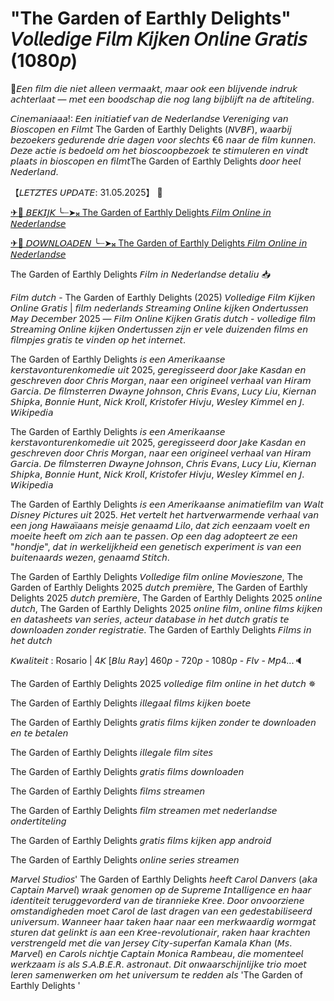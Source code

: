 # "The Garden of Earthly Delights" 𝘝𝘰𝘭𝘭𝘦𝘥𝘪𝘨𝘦 𝘍𝘪𝘭𝘮 𝘒𝘪𝘫𝘬𝘦𝘯 𝘖𝘯𝘭𝘪𝘯𝘦 𝘎𝘳𝘢𝘵𝘪𝘴 (1080𝘱)
🔁𝘌𝘦𝘯 𝘧𝘪𝘭𝘮 𝘥𝘪𝘦 𝘯𝘪𝘦𝘵 𝘢𝘭𝘭𝘦𝘦𝘯 𝘷𝘦𝘳𝘮𝘢𝘢𝘬𝘵, 𝘮𝘢𝘢𝘳 𝘰𝘰𝘬 𝘦𝘦𝘯 𝘣𝘭𝘪𝘫𝘷𝘦𝘯𝘥𝘦 𝘪𝘯𝘥𝘳𝘶𝘬 𝘢𝘤𝘩𝘵𝘦𝘳𝘭𝘢𝘢𝘵 — 𝘮𝘦𝘵 𝘦𝘦𝘯 𝘣𝘰𝘰𝘥𝘴𝘤𝘩𝘢𝘱 𝘥𝘪𝘦 𝘯𝘰𝘨 𝘭𝘢𝘯𝘨 𝘣𝘪𝘫𝘣𝘭𝘪𝘫𝘧𝘵 𝘯𝘢 𝘥𝘦 𝘢𝘧𝘵𝘪𝘵𝘦𝘭𝘪𝘯𝘨.

𝘊𝘪𝘯𝘦𝘮𝘢𝘯𝘪𝘢𝘢𝘢!: 𝘌𝘦𝘯 𝘪𝘯𝘪𝘵𝘪𝘢𝘵𝘪𝘦𝘧 𝘷𝘢𝘯 𝘥𝘦 𝘕𝘦𝘥𝘦𝘳𝘭𝘢𝘯𝘥𝘴𝘦 𝘝𝘦𝘳𝘦𝘯𝘪𝘨𝘪𝘯𝘨 𝘷𝘢𝘯 𝘉𝘪𝘰𝘴𝘤𝘰𝘱𝘦𝘯 𝘦𝘯 𝘍𝘪𝘭𝘮𝘵 The Garden of Earthly Delights (𝘕𝘝𝘉𝘍), 𝘸𝘢𝘢𝘳𝘣𝘪𝘫 𝘣𝘦𝘻𝘰𝘦𝘬𝘦𝘳𝘴 𝘨𝘦𝘥𝘶𝘳𝘦𝘯𝘥𝘦 𝘥𝘳𝘪𝘦 𝘥𝘢𝘨𝘦𝘯 𝘷𝘰𝘰𝘳 𝘴𝘭𝘦𝘤𝘩𝘵𝘴 €6 𝘯𝘢𝘢𝘳 𝘥𝘦 𝘧𝘪𝘭𝘮 𝘬𝘶𝘯𝘯𝘦𝘯. 𝘋𝘦𝘻𝘦 𝘢𝘤𝘵𝘪𝘦 𝘪𝘴 𝘣𝘦𝘥𝘰𝘦𝘭𝘥 𝘰𝘮 𝘩𝘦𝘵 𝘣𝘪𝘰𝘴𝘤𝘰𝘰𝘱𝘣𝘦𝘻𝘰𝘦𝘬 𝘵𝘦 𝘴𝘵𝘪𝘮𝘶𝘭𝘦𝘳𝘦𝘯 𝘦𝘯 𝘷𝘪𝘯𝘥𝘵 𝘱𝘭𝘢𝘢𝘵𝘴 𝘪𝘯 𝘣𝘪𝘰𝘴𝘤𝘰𝘱𝘦𝘯 𝘦𝘯 𝘧𝘪𝘭𝘮𝘵The Garden of Earthly Delights 𝘥𝘰𝘰𝘳 𝘩𝘦𝘦𝘭 𝘕𝘦𝘥𝘦𝘳𝘭𝘢𝘯𝘥.

【𝘓𝘌𝘛𝘡𝘛𝘌𝘚 𝘜𝘗𝘋𝘈𝘛𝘌: 31.05.2025】 💯 
 
[✈🔀 𝘉𝘌𝘒𝘐𝘑𝘒 ╰┈➤𝄪 The Garden of Earthly Delights 𝘍𝘪𝘭𝘮 𝘖𝘯𝘭𝘪𝘯𝘦 𝘪𝘯 𝘕𝘦𝘥𝘦𝘳𝘭𝘢𝘯𝘥𝘴𝘦](https://t.co/1ihudWVtoE)
 
[✈🔀 𝘋𝘖𝘞𝘕𝘓𝘖𝘈𝘋𝘌𝘕 ╰┈➤𝄪 The Garden of Earthly Delights 𝘍𝘪𝘭𝘮 𝘖𝘯𝘭𝘪𝘯𝘦 𝘪𝘯 𝘕𝘦𝘥𝘦𝘳𝘭𝘢𝘯𝘥𝘴𝘦](https://t.co/1ihudWVtoE)

The Garden of Earthly Delights 𝘍𝘪𝘭𝘮 𝘪𝘯 𝘕𝘦𝘥𝘦𝘳𝘭𝘢𝘯𝘥𝘴𝘦 𝘥𝘦𝘵𝘢𝘭𝘪𝘶 📥

𝘍𝘪𝘭𝘮 𝘥𝘶𝘵𝘤𝘩 - The Garden of Earthly Delights (2025) 𝘝𝘰𝘭𝘭𝘦𝘥𝘪𝘨𝘦 𝘍𝘪𝘭𝘮 𝘒𝘪𝘫𝘬𝘦𝘯 𝘖𝘯𝘭𝘪𝘯𝘦 𝘎𝘳𝘢𝘵𝘪𝘴 | 𝘧𝘪𝘭𝘮 𝘯𝘦𝘥𝘦𝘳𝘭𝘢𝘯𝘥𝘴 𝘚𝘵𝘳𝘦𝘢𝘮𝘪𝘯𝘨 𝘖𝘯𝘭𝘪𝘯𝘦 𝘬𝘪𝘫𝘬𝘦𝘯 𝘖𝘯𝘥𝘦𝘳𝘵𝘶𝘴𝘴𝘦𝘯 𝘔𝘢𝘺 𝘋𝘦𝘤𝘦𝘮𝘣𝘦𝘳  2025 — 𝘍𝘪𝘭𝘮 𝘖𝘯𝘭𝘪𝘯𝘦 𝘒𝘪𝘫𝘬𝘦𝘯 𝘎𝘳𝘢𝘵𝘪𝘴 𝘥𝘶𝘵𝘤𝘩 - 𝘷𝘰𝘭𝘭𝘦𝘥𝘪𝘨𝘦 𝘧𝘪𝘭𝘮 𝘚𝘵𝘳𝘦𝘢𝘮𝘪𝘯𝘨 𝘖𝘯𝘭𝘪𝘯𝘦 𝘬𝘪𝘫𝘬𝘦𝘯 𝘖𝘯𝘥𝘦𝘳𝘵𝘶𝘴𝘴𝘦𝘯 𝘻𝘪𝘫𝘯 𝘦𝘳 𝘷𝘦𝘭𝘦 𝘥𝘶𝘪𝘻𝘦𝘯𝘥𝘦𝘯 𝘧𝘪𝘭𝘮𝘴 𝘦𝘯 𝘧𝘪𝘭𝘮𝘱𝘫𝘦𝘴 𝘨𝘳𝘢𝘵𝘪𝘴 𝘵𝘦 𝘷𝘪𝘯𝘥𝘦𝘯 𝘰𝘱 𝘩𝘦𝘵 𝘪𝘯𝘵𝘦𝘳𝘯𝘦𝘵.

The Garden of Earthly Delights 𝘪𝘴 𝘦𝘦𝘯 𝘈𝘮𝘦𝘳𝘪𝘬𝘢𝘢𝘯𝘴𝘦 𝘬𝘦𝘳𝘴𝘵𝘢𝘷𝘰𝘯𝘵𝘶𝘳𝘦𝘯𝘬𝘰𝘮𝘦𝘥𝘪𝘦 𝘶𝘪𝘵 2025, 𝘨𝘦𝘳𝘦𝘨𝘪𝘴𝘴𝘦𝘦𝘳𝘥 𝘥𝘰𝘰𝘳 𝘑𝘢𝘬𝘦 𝘒𝘢𝘴𝘥𝘢𝘯 𝘦𝘯 𝘨𝘦𝘴𝘤𝘩𝘳𝘦𝘷𝘦𝘯 𝘥𝘰𝘰𝘳 𝘊𝘩𝘳𝘪𝘴 𝘔𝘰𝘳𝘨𝘢𝘯, 𝘯𝘢𝘢𝘳 𝘦𝘦𝘯 𝘰𝘳𝘪𝘨𝘪𝘯𝘦𝘦𝘭 𝘷𝘦𝘳𝘩𝘢𝘢𝘭 𝘷𝘢𝘯 𝘏𝘪𝘳𝘢𝘮 𝘎𝘢𝘳𝘤𝘪𝘢. 𝘋𝘦 𝘧𝘪𝘭𝘮𝘴𝘵𝘦𝘳𝘳𝘦𝘯 𝘋𝘸𝘢𝘺𝘯𝘦 𝘑𝘰𝘩𝘯𝘴𝘰𝘯, 𝘊𝘩𝘳𝘪𝘴 𝘌𝘷𝘢𝘯𝘴, 𝘓𝘶𝘤𝘺 𝘓𝘪𝘶, 𝘒𝘪𝘦𝘳𝘯𝘢𝘯 𝘚𝘩𝘪𝘱𝘬𝘢, 𝘉𝘰𝘯𝘯𝘪𝘦 𝘏𝘶𝘯𝘵, 𝘕𝘪𝘤𝘬 𝘒𝘳𝘰𝘭𝘭, 𝘒𝘳𝘪𝘴𝘵𝘰𝘧𝘦𝘳 𝘏𝘪𝘷𝘫𝘶, 𝘞𝘦𝘴𝘭𝘦𝘺 𝘒𝘪𝘮𝘮𝘦𝘭 𝘦𝘯 𝘑. 𝘞𝘪𝘬𝘪𝘱𝘦𝘥𝘪𝘢

The Garden of Earthly Delights 𝘪𝘴 𝘦𝘦𝘯 𝘈𝘮𝘦𝘳𝘪𝘬𝘢𝘢𝘯𝘴𝘦 𝘬𝘦𝘳𝘴𝘵𝘢𝘷𝘰𝘯𝘵𝘶𝘳𝘦𝘯𝘬𝘰𝘮𝘦𝘥𝘪𝘦 𝘶𝘪𝘵 2025, 𝘨𝘦𝘳𝘦𝘨𝘪𝘴𝘴𝘦𝘦𝘳𝘥 𝘥𝘰𝘰𝘳 𝘑𝘢𝘬𝘦 𝘒𝘢𝘴𝘥𝘢𝘯 𝘦𝘯 𝘨𝘦𝘴𝘤𝘩𝘳𝘦𝘷𝘦𝘯 𝘥𝘰𝘰𝘳 𝘊𝘩𝘳𝘪𝘴 𝘔𝘰𝘳𝘨𝘢𝘯, 𝘯𝘢𝘢𝘳 𝘦𝘦𝘯 𝘰𝘳𝘪𝘨𝘪𝘯𝘦𝘦𝘭 𝘷𝘦𝘳𝘩𝘢𝘢𝘭 𝘷𝘢𝘯 𝘏𝘪𝘳𝘢𝘮 𝘎𝘢𝘳𝘤𝘪𝘢. 𝘋𝘦 𝘧𝘪𝘭𝘮𝘴𝘵𝘦𝘳𝘳𝘦𝘯 𝘋𝘸𝘢𝘺𝘯𝘦 𝘑𝘰𝘩𝘯𝘴𝘰𝘯, 𝘊𝘩𝘳𝘪𝘴 𝘌𝘷𝘢𝘯𝘴, 𝘓𝘶𝘤𝘺 𝘓𝘪𝘶, 𝘒𝘪𝘦𝘳𝘯𝘢𝘯 𝘚𝘩𝘪𝘱𝘬𝘢, 𝘉𝘰𝘯𝘯𝘪𝘦 𝘏𝘶𝘯𝘵, 𝘕𝘪𝘤𝘬 𝘒𝘳𝘰𝘭𝘭, 𝘒𝘳𝘪𝘴𝘵𝘰𝘧𝘦𝘳 𝘏𝘪𝘷𝘫𝘶, 𝘞𝘦𝘴𝘭𝘦𝘺 𝘒𝘪𝘮𝘮𝘦𝘭 𝘦𝘯 𝘑. 𝘞𝘪𝘬𝘪𝘱𝘦𝘥𝘪𝘢

The Garden of Earthly Delights 𝘪𝘴 𝘦𝘦𝘯 𝘈𝘮𝘦𝘳𝘪𝘬𝘢𝘢𝘯𝘴𝘦 𝘢𝘯𝘪𝘮𝘢𝘵𝘪𝘦𝘧𝘪𝘭𝘮 𝘷𝘢𝘯 𝘞𝘢𝘭𝘵 𝘋𝘪𝘴𝘯𝘦𝘺 𝘗𝘪𝘤𝘵𝘶𝘳𝘦𝘴 𝘶𝘪𝘵 2025. 𝘏𝘦𝘵 𝘷𝘦𝘳𝘵𝘦𝘭𝘵 𝘩𝘦𝘵 𝘩𝘢𝘳𝘵𝘷𝘦𝘳𝘸𝘢𝘳𝘮𝘦𝘯𝘥𝘦 𝘷𝘦𝘳𝘩𝘢𝘢𝘭 𝘷𝘢𝘯 𝘦𝘦𝘯 𝘫𝘰𝘯𝘨 𝘏𝘢𝘸𝘢ï𝘢𝘢𝘯𝘴 𝘮𝘦𝘪𝘴𝘫𝘦 𝘨𝘦𝘯𝘢𝘢𝘮𝘥 𝘓𝘪𝘭𝘰, 𝘥𝘢𝘵 𝘻𝘪𝘤𝘩 𝘦𝘦𝘯𝘻𝘢𝘢𝘮 𝘷𝘰𝘦𝘭𝘵 𝘦𝘯 𝘮𝘰𝘦𝘪𝘵𝘦 𝘩𝘦𝘦𝘧𝘵 𝘰𝘮 𝘻𝘪𝘤𝘩 𝘢𝘢𝘯 𝘵𝘦 𝘱𝘢𝘴𝘴𝘦𝘯. 𝘖𝘱 𝘦𝘦𝘯 𝘥𝘢𝘨 𝘢𝘥𝘰𝘱𝘵𝘦𝘦𝘳𝘵 𝘻𝘦 𝘦𝘦𝘯 "𝘩𝘰𝘯𝘥𝘫𝘦", 𝘥𝘢𝘵 𝘪𝘯 𝘸𝘦𝘳𝘬𝘦𝘭𝘪𝘫𝘬𝘩𝘦𝘪𝘥 𝘦𝘦𝘯 𝘨𝘦𝘯𝘦𝘵𝘪𝘴𝘤𝘩 𝘦𝘹𝘱𝘦𝘳𝘪𝘮𝘦𝘯𝘵 𝘪𝘴 𝘷𝘢𝘯 𝘦𝘦𝘯 𝘣𝘶𝘪𝘵𝘦𝘯𝘢𝘢𝘳𝘥𝘴 𝘸𝘦𝘻𝘦𝘯, 𝘨𝘦𝘯𝘢𝘢𝘮𝘥 𝘚𝘵𝘪𝘵𝘤𝘩.

The Garden of Earthly Delights  𝘝𝘰𝘭𝘭𝘦𝘥𝘪𝘨𝘦 𝘧𝘪𝘭𝘮 𝘰𝘯𝘭𝘪𝘯𝘦 𝘔𝘰𝘷𝘪𝘦𝘴𝘻𝘰𝘯𝘦, The Garden of Earthly Delights  2025 𝘥𝘶𝘵𝘤𝘩 𝘱𝘳𝘦𝘮𝘪è𝘳𝘦, The Garden of Earthly Delights  2025 𝘥𝘶𝘵𝘤𝘩 𝘱𝘳𝘦𝘮𝘪è𝘳𝘦, The Garden of Earthly Delights  2025 𝘰𝘯𝘭𝘪𝘯𝘦 𝘥𝘶𝘵𝘤𝘩, The Garden of Earthly Delights  2025 𝘰𝘯𝘭𝘪𝘯𝘦 𝘧𝘪𝘭𝘮, 𝘰𝘯𝘭𝘪𝘯𝘦 𝘧𝘪𝘭𝘮𝘴 𝘬𝘪𝘫𝘬𝘦𝘯 𝘦𝘯 𝘥𝘢𝘵𝘢𝘴𝘩𝘦𝘦𝘵𝘴 𝘷𝘢𝘯 𝘴𝘦𝘳𝘪𝘦𝘴, 𝘢𝘤𝘵𝘦𝘶𝘳 𝘥𝘢𝘵𝘢𝘣𝘢𝘴𝘦 𝘪𝘯 𝘩𝘦𝘵 𝘥𝘶𝘵𝘤𝘩 𝘨𝘳𝘢𝘵𝘪𝘴 𝘵𝘦 𝘥𝘰𝘸𝘯𝘭𝘰𝘢𝘥𝘦𝘯 𝘻𝘰𝘯𝘥𝘦𝘳 𝘳𝘦𝘨𝘪𝘴𝘵𝘳𝘢𝘵𝘪𝘦. The Garden of Earthly Delights  𝘍𝘪𝘭𝘮𝘴 𝘪𝘯 𝘩𝘦𝘵 𝘥𝘶𝘵𝘤𝘩

𝘒𝘸𝘢𝘭𝘪𝘵𝘦𝘪𝘵 : Rosario | 4𝘒 [𝘉𝘭𝘶 𝘙𝘢𝘺] 460𝘱 - 720𝘱 - 1080𝘱 - 𝘍𝘭𝘷 - 𝘔𝘱4...🔈

The Garden of Earthly Delights  2025 𝘷𝘰𝘭𝘭𝘦𝘥𝘪𝘨𝘦 𝘧𝘪𝘭𝘮 𝘰𝘯𝘭𝘪𝘯𝘦 𝘪𝘯 𝘩𝘦𝘵 𝘥𝘶𝘵𝘤𝘩 ✵

The Garden of Earthly Delights 𝘪𝘭𝘭𝘦𝘨𝘢𝘢𝘭 𝘧𝘪𝘭𝘮𝘴 𝘬𝘪𝘫𝘬𝘦𝘯 𝘣𝘰𝘦𝘵𝘦  

The Garden of Earthly Delights 𝘨𝘳𝘢𝘵𝘪𝘴 𝘧𝘪𝘭𝘮𝘴 𝘬𝘪𝘫𝘬𝘦𝘯 𝘻𝘰𝘯𝘥𝘦𝘳 𝘵𝘦 𝘥𝘰𝘸𝘯𝘭𝘰𝘢𝘥𝘦𝘯 𝘦𝘯 𝘵𝘦 𝘣𝘦𝘵𝘢𝘭𝘦𝘯 
  
The Garden of Earthly Delights 𝘪𝘭𝘭𝘦𝘨𝘢𝘭𝘦 𝘧𝘪𝘭𝘮 𝘴𝘪𝘵𝘦𝘴   

The Garden of Earthly Delights 𝘨𝘳𝘢𝘵𝘪𝘴 𝘧𝘪𝘭𝘮𝘴 𝘥𝘰𝘸𝘯𝘭𝘰𝘢𝘥𝘦𝘯   

The Garden of Earthly Delights 𝘧𝘪𝘭𝘮𝘴 𝘴𝘵𝘳𝘦𝘢𝘮𝘦𝘯  

The Garden of Earthly Delights 𝘧𝘪𝘭𝘮 𝘴𝘵𝘳𝘦𝘢𝘮𝘦𝘯 𝘮𝘦𝘵 𝘯𝘦𝘥𝘦𝘳𝘭𝘢𝘯𝘥𝘴𝘦 𝘰𝘯𝘥𝘦𝘳𝘵𝘪𝘵𝘦𝘭𝘪𝘯𝘨  

The Garden of Earthly Delights 𝘨𝘳𝘢𝘵𝘪𝘴 𝘧𝘪𝘭𝘮𝘴 𝘬𝘪𝘫𝘬𝘦𝘯 𝘢𝘱𝘱 𝘢𝘯𝘥𝘳𝘰𝘪𝘥  

The Garden of Earthly Delights 𝘰𝘯𝘭𝘪𝘯𝘦 𝘴𝘦𝘳𝘪𝘦𝘴 𝘴𝘵𝘳𝘦𝘢𝘮𝘦𝘯

𝘔𝘢𝘳𝘷𝘦𝘭 𝘚𝘵𝘶𝘥𝘪𝘰𝘴' The Garden of Earthly Delights  𝘩𝘦𝘦𝘧𝘵 𝘊𝘢𝘳𝘰𝘭 𝘋𝘢𝘯𝘷𝘦𝘳𝘴 (𝘢𝘬𝘢 𝘊𝘢𝘱𝘵𝘢𝘪𝘯 𝘔𝘢𝘳𝘷𝘦𝘭) 𝘸𝘳𝘢𝘢𝘬 𝘨𝘦𝘯𝘰𝘮𝘦𝘯 𝘰𝘱 𝘥𝘦 𝘚𝘶𝘱𝘳𝘦𝘮𝘦 𝘐𝘯𝘵𝘢𝘭𝘭𝘪𝘨𝘦𝘯𝘤𝘦 𝘦𝘯 𝘩𝘢𝘢𝘳 𝘪𝘥𝘦𝘯𝘵𝘪𝘵𝘦𝘪𝘵 𝘵𝘦𝘳𝘶𝘨𝘨𝘦𝘷𝘰𝘳𝘥𝘦𝘳𝘥 𝘷𝘢𝘯 𝘥𝘦 𝘵𝘪𝘳𝘢𝘯𝘯𝘪𝘦𝘬𝘦 𝘒𝘳𝘦𝘦. 𝘋𝘰𝘰𝘳 𝘰𝘯𝘷𝘰𝘰𝘳𝘻𝘪𝘦𝘯𝘦 𝘰𝘮𝘴𝘵𝘢𝘯𝘥𝘪𝘨𝘩𝘦𝘥𝘦𝘯 𝘮𝘰𝘦𝘵 𝘊𝘢𝘳𝘰𝘭 𝘥𝘦 𝘭𝘢𝘴𝘵 𝘥𝘳𝘢𝘨𝘦𝘯 𝘷𝘢𝘯 𝘦𝘦𝘯 𝘨𝘦𝘥𝘦𝘴𝘵𝘢𝘣𝘪𝘭𝘪𝘴𝘦𝘦𝘳𝘥 𝘶𝘯𝘪𝘷𝘦𝘳𝘴𝘶𝘮. 𝘞𝘢𝘯𝘯𝘦𝘦𝘳 𝘩𝘢𝘢𝘳 𝘵𝘢𝘬𝘦𝘯 𝘩𝘢𝘢𝘳 𝘯𝘢𝘢𝘳 𝘦𝘦𝘯 𝘮𝘦𝘳𝘬𝘸𝘢𝘢𝘳𝘥𝘪𝘨 𝘸𝘰𝘳𝘮𝘨𝘢𝘵 𝘴𝘵𝘶𝘳𝘦𝘯 𝘥𝘢𝘵 𝘨𝘦𝘭𝘪𝘯𝘬𝘵 𝘪𝘴 𝘢𝘢𝘯 𝘦𝘦𝘯 𝘒𝘳𝘦𝘦-𝘳𝘦𝘷𝘰𝘭𝘶𝘵𝘪𝘰𝘯𝘢𝘪𝘳, 𝘳𝘢𝘬𝘦𝘯 𝘩𝘢𝘢𝘳 𝘬𝘳𝘢𝘤𝘩𝘵𝘦𝘯 𝘷𝘦𝘳𝘴𝘵𝘳𝘦𝘯𝘨𝘦𝘭𝘥 𝘮𝘦𝘵 𝘥𝘪𝘦 𝘷𝘢𝘯 𝘑𝘦𝘳𝘴𝘦𝘺 𝘊𝘪𝘵𝘺-𝘴𝘶𝘱𝘦𝘳𝘧𝘢𝘯 𝘒𝘢𝘮𝘢𝘭𝘢 𝘒𝘩𝘢𝘯 (𝘔𝘴. 𝘔𝘢𝘳𝘷𝘦𝘭) 𝘦𝘯 𝘊𝘢𝘳𝘰𝘭𝘴 𝘯𝘪𝘤𝘩𝘵𝘫𝘦 𝘊𝘢𝘱𝘵𝘢𝘪𝘯 𝘔𝘰𝘯𝘪𝘤𝘢 𝘙𝘢𝘮𝘣𝘦𝘢𝘶, 𝘥𝘪𝘦 𝘮𝘰𝘮𝘦𝘯𝘵𝘦𝘦𝘭 𝘸𝘦𝘳𝘬𝘻𝘢𝘢𝘮 𝘪𝘴 𝘢𝘭𝘴 𝘚.𝘈.𝘉.𝘌.𝘙. 𝘢𝘴𝘵𝘳𝘰𝘯𝘢𝘶𝘵. 𝘋𝘪𝘵 𝘰𝘯𝘸𝘢𝘢𝘳𝘴𝘤𝘩𝘪𝘫𝘯𝘭𝘪𝘫𝘬𝘦 𝘵𝘳𝘪𝘰 𝘮𝘰𝘦𝘵 𝘭𝘦𝘳𝘦𝘯 𝘴𝘢𝘮𝘦𝘯𝘸𝘦𝘳𝘬𝘦𝘯 𝘰𝘮 𝘩𝘦𝘵 𝘶𝘯𝘪𝘷𝘦𝘳𝘴𝘶𝘮 𝘵𝘦 𝘳𝘦𝘥𝘥𝘦𝘯 𝘢𝘭𝘴 'The Garden of Earthly Delights '
